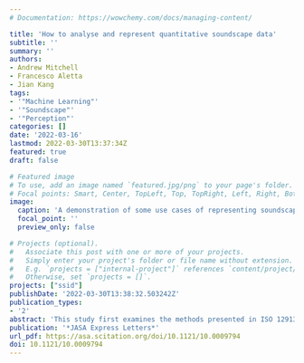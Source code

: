 ```yaml
---
# Documentation: https://wowchemy.com/docs/managing-content/

title: 'How to analyse and represent quantitative soundscape data'
subtitle: ''
summary: ''
authors:
- Andrew Mitchell
- Francesco Aletta
- Jian Kang
tags:
- '"Machine Learning"'
- '"Soundscape"'
- '"Perception"'
categories: []
date: '2022-03-16'
lastmod: 2022-03-30T13:37:34Z
featured: true
draft: false

# Featured image
# To use, add an image named `featured.jpg/png` to your page's folder.
# Focal points: Smart, Center, TopLeft, Top, TopRight, Left, Right, BottomLeft, Bottom, BottomRight.
image:
  caption: 'A demonstration of some use cases of representing soundscape perception as probabilistic distributions. Data is drawn from the International Soundscape Database (ISD) and is used for demonstration only. (a) Demonstrates a high level of detail for presenting the bivari- ate distribution of soundscape perception in a park (Russell Square in London). (b) Simplified view of the distribution using the 50th percen- tile contour. The assessments impacted by a series of helicopter fly-overs are made obvious in the chaotic quadrant. (c) A comparison of three popular public spaces in London. Their overlapping regions can reveal when and how their soundscapes may be similar. (d) A comparison across the full ISD for soundscape perception at <65dBLAeq and >65dBA. The introduction of other acoustic, environmental, and contextual data can reveal new and complex relationships with the soundscape perception.'
  focal_point: ''
  preview_only: false

# Projects (optional).
#   Associate this post with one or more of your projects.
#   Simply enter your project's folder or file name without extension.
#   E.g. `projects = ["internal-project"]` references `content/project/deep-learning/index.md`.
#   Otherwise, set `projects = []`.
projects: ["ssid"]
publishDate: '2022-03-30T13:38:32.503242Z'
publication_types:
- '2'
abstract: 'This study first examines the methods presented in ISO 12913 for analysing and representing soundscape data by applying them to a large existing database of soundscape assessments. The key issue identified is the inability of the standard methods to summarise the soundscape of locations and groups. The presented solution inherently considers the variety of responses within a group and provides an open-source visualisation tool to facilitate a nuanced approach to soundscape assessment and design. Several demonstrations of the soundscape distribution of urban spaces are presented, along with pro- posals for how this approach can be used and developed.'
publication: '*JASA Express Letters*'
url_pdf: https://asa.scitation.org/doi/10.1121/10.0009794
doi: 10.1121/10.0009794
---
```

